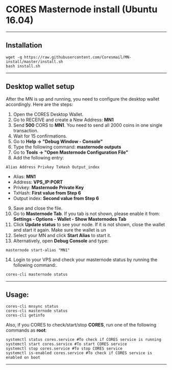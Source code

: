 # CORES Masternode install (Ubuntu 16.04)
***

## Installation
```
wget -q https://raw.githubusercontent.com/Coresmail/MN-install/master/install.sh
bash install.sh
```
***

## Desktop wallet setup

After the MN is up and running, you need to configure the desktop wallet accordingly. Here are the steps:  
1. Open the CORES Desktop Wallet.  
2. Go to RECEIVE and create a New Address: **MN1**  
3. Send **500** CORS to **MN1**. You need to send all 2000 coins in one single transaction.
4. Wait for 15 confirmations.  
5. Go to **Help -> "Debug Window - Console"**  
6. Type the following command: **masternode outputs**
7. Go to  **Tools -> "Open Masternode Configuration File"**
8. Add the following entry:
```
Alias Address Privkey TxHash Output_index
```
* Alias: **MN1**
* Address: **VPS_IP:PORT**
* Privkey: **Masternode Private Key**
* TxHash: **First value from Step 6**
* Output index:  **Second value from Step 6**
9. Save and close the file.
10. Go to **Masternode Tab**. If you tab is not shown, please enable it from: **Settings - Options - Wallet - Show Masternodes Tab**
11. Click **Update status** to see your node. If it is not shown, close the wallet and start it again. Make sure the wallet is un
12. Select your MN and click **Start Alias** to start it.
13. Alternatively, open **Debug Console** and type:
```
masternode start-alias "MN1"
```
14. Login to your VPS and check your masternode status by running the following command:.
```
cores-cli masternode status
```
***

## Usage:
```
cores-cli mnsync status
cores-cli masternode status  
cores-cli getinfo
```
Also, if you CORES to check/start/stop **CORES**, run one of the following commands as **root**:

```
systemctl status cores.service #To check if CORES service is running  
systemctl start cores.service #To start CORES service  
systemctl stop cores.service #To stop CORES service  
systemctl is-enabled cores.service #To check if CORES service is enabled on boot  
```  
***
